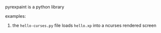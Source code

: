 pyrexpaint is a python library

examples:
1. the `hello-curses.py` file loads `hello.xp` into a ncurses rendered screen
   
